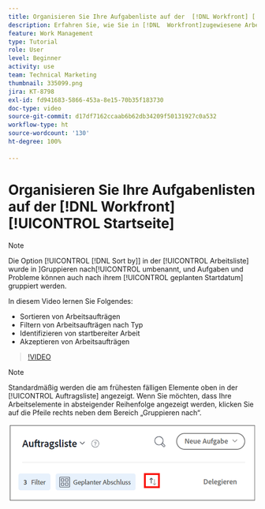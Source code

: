 ```yaml
---
title: Organisieren Sie Ihre Aufgabenliste auf der  [!DNL Workfront] [!UICONTROL Startseite]
description: Erfahren Sie, wie Sie in [!DNL  Workfront]zugewiesene Arbeiten filtern und sortieren, startbereite Arbeiten identifizieren und Arbeitszuweisungen annehmen können.
feature: Work Management
type: Tutorial
role: User
level: Beginner
activity: use
team: Technical Marketing
thumbnail: 335099.png
jira: KT-8798
exl-id: fd941683-5866-453a-8e15-70b35f183730
doc-type: video
source-git-commit: d17df7162ccaab6b62db34209f50131927c0a532
workflow-type: ht
source-wordcount: '130'
ht-degree: 100%

---
```


# Organisieren Sie Ihre Aufgabenlisten auf der [!DNL Workfront] [!UICONTROL Startseite]

>[!NOTE]
>
>Die Option [!UICONTROL [!DNL Sort by]] in der [!UICONTROL Arbeitsliste] wurde in ]Gruppieren nach[!UICONTROL  umbenannt, und Aufgaben und Probleme können auch nach ihrem [!UICONTROL geplanten Startdatum] gruppiert werden.

In diesem Video lernen Sie Folgendes:

* Sortieren von Arbeitsaufträgen
* Filtern von Arbeitsaufträgen nach Typ
* Identifizieren von startbereiter Arbeit
* Akzeptieren von Arbeitsaufträgen

>[!VIDEO](https://video.tv.adobe.com/v/3445087/?quality=12&learn=on&enablevpops&captions=ger)

>[!NOTE]
>
>Standardmäßig werden die am frühesten fälligen Elemente oben in der [!UICONTROL Auftragsliste] angezeigt. Wenn Sie möchten, dass Ihre Arbeitselemente in absteigender Reihenfolge angezeigt werden, klicken Sie auf die Pfeile rechts neben dem Bereich „Gruppieren nach“.

![Bild eines Bildschirms, der Ihre Auftragsliste gruppiert nach Fälligkeitsdatum zeigt.](assets/work-list-arrows.png)
